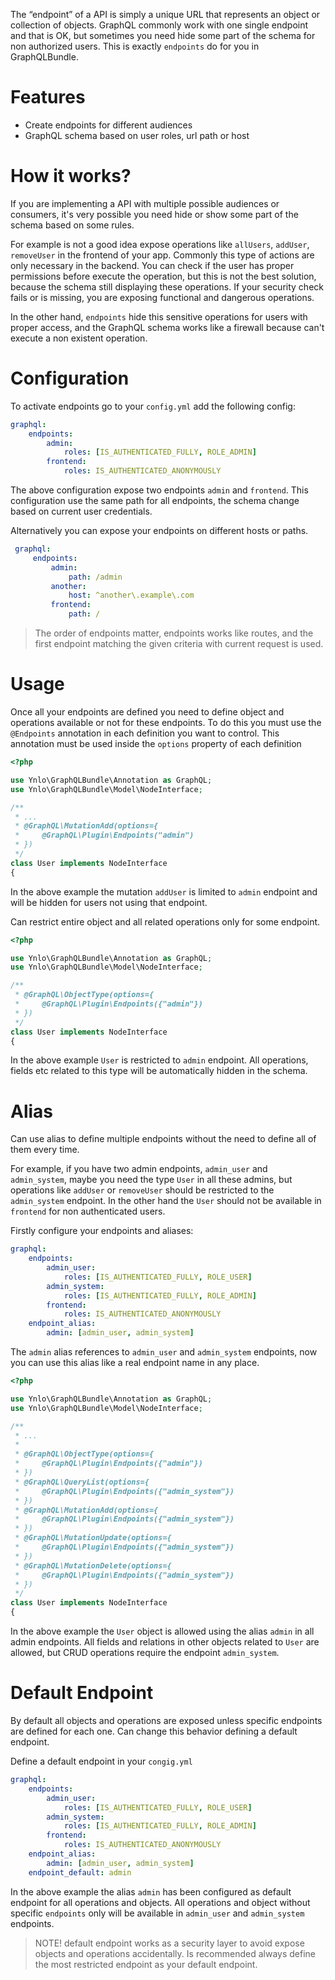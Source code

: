 The “endpoint” of a API is simply a unique URL that represents an object or 
collection of objects. GraphQL commonly work with one single endpoint and that is OK, 
but sometimes you need hide some part of the schema for non authorized users.
This is exactly `endpoints` do for you in GraphQLBundle.

# Features

- Create endpoints for different audiences
- GraphQL schema based on user roles, url path or host

# How it works?

If you are implementing a API with multiple possible audiences or consumers, 
it's very possible you need hide or show some part of the schema based on some rules.

For example is not a good idea expose operations like `allUsers`, `addUser`, `removeUser` 
in the frontend of your app. 
Commonly this type of actions are only necessary in the backend. 
You can check if the user has proper permissions before execute the operation, 
but this is not the best solution, because the schema still displaying these operations.
If your security check fails or is missing, you are exposing functional and dangerous operations.

In the other hand, `endpoints` hide this sensitive operations for users with proper access,
and the GraphQL schema works like a firewall because can't execute a non existent operation. 

# Configuration

To activate endpoints go to your `config.yml` add the following config:

````yaml
graphql:
    endpoints:
        admin:
            roles: [IS_AUTHENTICATED_FULLY, ROLE_ADMIN]
        frontend:
            roles: IS_AUTHENTICATED_ANONYMOUSLY
````

The above configuration expose two endpoints `admin` and `frontend`. 
This configuration use the same path for all endpoints, the schema change based
on current user credentials.

Alternatively you can expose your endpoints on different hosts or paths.
 
````yaml
 graphql:
     endpoints:
         admin:
             path: /admin
         another:
             host: ^another\.example\.com    
         frontend:
             path: /
 ````

> The order of endpoints matter, endpoints works like routes, and the first endpoint matching
the given criteria with current request is used.

# Usage

Once all your endpoints are defined you need to define object and operations available or not for
these endpoints. To do this you must use the `@Endpoints` annotation in each definition you want to
control. This annotation must be used inside the `options` property of each definition

````php
<?php

use Ynlo\GraphQLBundle\Annotation as GraphQL;
use Ynlo\GraphQLBundle\Model\NodeInterface;

/**
 * ...
 * @GraphQL\MutationAdd(options={
 *     @GraphQL\Plugin\Endpoints("admin")
 * })
 */
class User implements NodeInterface
{
````
In the above example the mutation `addUser` is limited to `admin` endpoint and will be hidden
for users not using that endpoint. 

Can restrict entire object and all related operations only for some endpoint.

````php
<?php

use Ynlo\GraphQLBundle\Annotation as GraphQL;
use Ynlo\GraphQLBundle\Model\NodeInterface;

/**
 * @GraphQL\ObjectType(options={
 *     @GraphQL\Plugin\Endpoints({"admin"})
 * })
 */
class User implements NodeInterface
{
````

In the above example `User` is restricted to `admin` endpoint. 
All operations, fields etc related to this type will be automatically hidden in the schema.

# Alias

Can use alias to define multiple endpoints without the need to define all of them every time.

For example, if you have two admin endpoints, `admin_user` and `admin_system`, maybe
you need the type `User` in all these admins, but operations like `addUser` or `removeUser`
should be restricted to the `admin_system` endpoint. 
In the other hand the `User` should not be available in `frontend` for non authenticated users.

Firstly configure your endpoints and aliases:

````yaml
graphql:
    endpoints:
        admin_user:
            roles: [IS_AUTHENTICATED_FULLY, ROLE_USER]
        admin_system:
            roles: [IS_AUTHENTICATED_FULLY, ROLE_ADMIN]
        frontend:
            roles: IS_AUTHENTICATED_ANONYMOUSLY
    endpoint_alias: 
        admin: [admin_user, admin_system]  
 ````

The `admin` alias references to `admin_user` and `admin_system` endpoints, 
now you can use this alias like a real endpoint name in any place.

````php
<?php

use Ynlo\GraphQLBundle\Annotation as GraphQL;
use Ynlo\GraphQLBundle\Model\NodeInterface;

/**
 * ...
 * 
 * @GraphQL\ObjectType(options={
 *     @GraphQL\Plugin\Endpoints({"admin"})
 * })
 * @GraphQL\QueryList(options={
 *     @GraphQL\Plugin\Endpoints({"admin_system"})
 * })
 * @GraphQL\MutationAdd(options={
 *     @GraphQL\Plugin\Endpoints({"admin_system"})
 * })
 * @GraphQL\MutationUpdate(options={
 *     @GraphQL\Plugin\Endpoints({"admin_system"})
 * })
 * @GraphQL\MutationDelete(options={
 *     @GraphQL\Plugin\Endpoints({"admin_system"})
 * })
 */
class User implements NodeInterface
{
````
In the above example the `User` object is allowed using the alias `admin` in all admin endpoints. 
All fields and relations in other objects related to `User` are allowed, 
but CRUD operations require the endpoint `admin_system`. 

# Default Endpoint

By default all objects and operations are exposed unless specific endpoints are defined for each one.
Can change this behavior defining a default endpoint.

Define a default endpoint in your `congig.yml`

````yaml
graphql:
    endpoints:
        admin_user:
            roles: [IS_AUTHENTICATED_FULLY, ROLE_USER]
        admin_system:
            roles: [IS_AUTHENTICATED_FULLY, ROLE_ADMIN]
        frontend:
            roles: IS_AUTHENTICATED_ANONYMOUSLY
    endpoint_alias: 
        admin: [admin_user, admin_system]
    endpoint_default: admin  
 ````
 
In the above example the alias `admin` has been configured 
as default endpoint for all operations and objects. 
All operations and object without specific `endpoints` only will be available in
`admin_user` and `admin_system` endpoints.

> NOTE! default endpoint works as a security layer to avoid expose objects and operations
accidentally. Is recommended always define the most restricted endpoint as your
default endpoint.